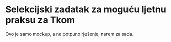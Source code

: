 # Selekcijski zadatak za moguću ljetnu praksu za Tkom

Ovo je samo mockup, a ne potpuno rješenje, narem za sada.